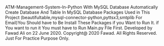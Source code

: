 ATM-Management-System-In-Python With MySQL Database
Automatically Create Database And Table In MySQL Database
Packages Used in This Project (beautifultable,mysql-connector-python,pyttsx3,smtplib For Email)You Should have to Be Install These Packages if you Want to Run It.
if You want to run it You must have to Run Main.py File First.
Developed by Fawad Ali on 22 June 2020.
Copyright@ 2020 Fawad. All Rights Reserved.
Just For Practice Purpose Only.
